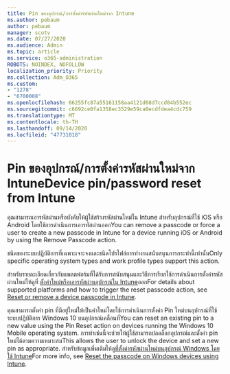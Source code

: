 ```yaml
---
title: Pin ของอุปกรณ์/การตั้งค่ารหัสผ่านใหม่จาก Intune
ms.author: pebaum
author: pebaum
manager: scotv
ms.date: 07/27/2020
ms.audience: Admin
ms.topic: article
ms.service: o365-administration
ROBOTS: NOINDEX, NOFOLLOW
localization_priority: Priority
ms.collection: Adm_O365
ms.custom:
- "1278"
- "6700008"
ms.openlocfilehash: 66255fc87a55161158aa4121d68d7ccd04b552ec
ms.sourcegitcommit: c6692ce0fa1358ec3529e59ca0ecdfdea4cdc759
ms.translationtype: MT
ms.contentlocale: th-TH
ms.lasthandoff: 09/14/2020
ms.locfileid: "47731018"
---
```

# <a name="device-pinpassword-reset-from-intune"></a><span data-ttu-id="7a968-102">Pin ของอุปกรณ์/การตั้งค่ารหัสผ่านใหม่จาก Intune</span><span class="sxs-lookup"><span data-stu-id="7a968-102">Device pin/password reset from Intune</span></span>

<span data-ttu-id="7a968-103">คุณสามารถเอารหัสผ่านหรือบังคับให้ผู้ใช้สร้างรหัสผ่านใหม่ใน Intune สำหรับอุปกรณ์ที่ใช้ iOS หรือ Android โดยใช้การดำเนินการเอารหัสผ่านออก</span><span class="sxs-lookup"><span data-stu-id="7a968-103">You can remove a passcode or force a user to create a new passcode in Intune for a device running iOS or Android by using the Remove Passcode action.</span></span>

<span data-ttu-id="7a968-104">ชนิดของระบบปฏิบัติการที่เฉพาะเจาะจงและชนิดโปรไฟล์การทำงานสนับสนุนการกระทำนี้เท่านั้น</span><span class="sxs-lookup"><span data-stu-id="7a968-104">Only specific operating system types and work profile types support this action.</span></span>

<span data-ttu-id="7a968-105">สำหรับรายละเอียดเกี่ยวกับแพลตฟอร์มที่ได้รับการสนับสนุนและวิธีการเรียกใช้การดำเนินการตั้งค่ารหัสผ่านใหม่ให้ดูที่ [ตั้งค่าใหม่หรือเอารหัสผ่านอุปกรณ์ใน Intune](https://docs.microsoft.com/intune/device-passcode-reset)ออก</span><span class="sxs-lookup"><span data-stu-id="7a968-105">For details about supported platforms and how to trigger the reset passcode action, see [Reset or remove a device passcode in Intune](https://docs.microsoft.com/intune/device-passcode-reset).</span></span>

<span data-ttu-id="7a968-106">คุณสามารถตั้งค่า pin ที่มีอยู่ใหม่ให้เป็นค่าใหม่โดยใช้การดำเนินการตั้งค่า Pin ใหม่บนอุปกรณ์ที่ใช้ระบบปฏิบัติการ Windows 10 บนอุปกรณ์เคลื่อนที่</span><span class="sxs-lookup"><span data-stu-id="7a968-106">You can reset an existing pin to a new value using the Pin Reset action on devices running the Windows 10 Mobile operating system.</span></span> <span data-ttu-id="7a968-107">การทำเช่นนี้จะช่วยให้ผู้ใช้สามารถปลดล็อกอุปกรณ์และตั้งค่า pin ใหม่ได้ตามความเหมาะสม</span><span class="sxs-lookup"><span data-stu-id="7a968-107">This allows the user to unlock the device and set a new pin as appropriate.</span></span> <span data-ttu-id="7a968-108">สำหรับข้อมูลเพิ่มเติมให้ดู[ที่ตั้งค่ารหัสผ่านใหม่บนอุปกรณ์ Windows โดยใช้ Intune](https://docs.microsoft.com/intune/device-windows-pin-reset)</span><span class="sxs-lookup"><span data-stu-id="7a968-108">For more info, see [Reset the passcode on Windows devices using Intune](https://docs.microsoft.com/intune/device-windows-pin-reset).</span></span>